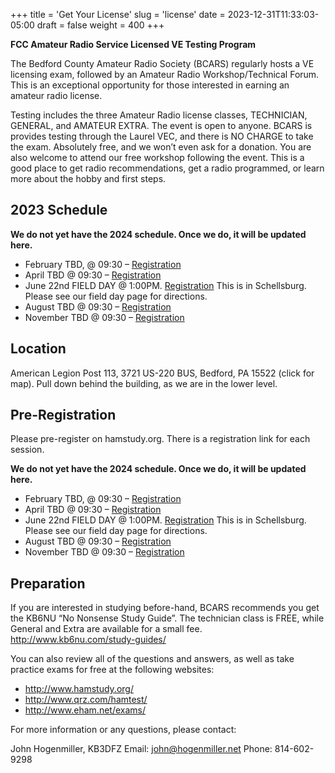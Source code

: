 +++
title = 'Get Your License'
slug = 'license'
date = 2023-12-31T11:33:03-05:00
draft = false
weight = 400
+++

**FCC Amateur Radio Service Licensed VE Testing Program**

The Bedford County Amateur Radio Society (BCARS) regularly hosts a VE licensing exam, followed by an Amateur Radio Workshop/Technical Forum. This is an exceptional opportunity for those interested in earning an amateur radio license.

Testing includes the three Amateur Radio license classes, TECHNICIAN, GENERAL, and AMATEUR EXTRA. The event is open to anyone. BCARS is provides testing through the Laurel VEC, and there is NO CHARGE to take the exam. Absolutely free, and we won’t even ask for a donation. You are also welcome to attend our free workshop following the event. This is a good place to get radio recommendations, get a radio programmed, or learn more about the hobby and first steps.



## 2023 Schedule


<!-- always copy this schedule down to pre-registration on change -->

**We do not yet have the 2024 schedule. Once we do, it will be updated here.**

- February TBD, @ 09:30 – [Registration]()
- April TBD @ 09:30 – [Registration]()
- June 22nd FIELD DAY @ 1:00PM. [Registration]() This is in Schellsburg. Please see our field day page for directions.
- August TBD @ 09:30 – [Registration]()
- November TBD @ 09:30 – [Registration]()

<!-- always copy this schedule down to pre-registration on change -->

## Location

American Legion Post 113, 3721 US-220 BUS, Bedford, PA 15522 (click for map).  Pull down behind the building, as we are in the lower level.

## Pre-Registration

Please pre-register on hamstudy.org. There is a registration link for each session.

<!-- always copy this schedule down to pre-registration on change -->

**We do not yet have the 2024 schedule. Once we do, it will be updated here.**

- February TBD, @ 09:30 – [Registration]()
- April TBD @ 09:30 – [Registration]()
- June 22nd FIELD DAY @ 1:00PM. [Registration]() This is in Schellsburg. Please see our field day page for directions.
- August TBD @ 09:30 – [Registration]()
- November TBD @ 09:30 – [Registration]()


<!-- always copy this schedule down to pre-registration on change -->

     
## Preparation

If you are interested in studying before-hand, BCARS recommends you get the KB6NU “No Nonsense Study Guide”.  The technician class is FREE, while General and Extra are available for a small fee. http://www.kb6nu.com/study-guides/

You can also review all of the questions and answers, as well as take practice exams for free at the following websites:

- http://www.hamstudy.org/
- http://www.qrz.com/hamtest/
- http://www.eham.net/exams/

For more information or any questions, please contact:

John Hogenmiller, KB3DFZ
Email: john@hogenmiller.net
Phone: 814-602-9298

